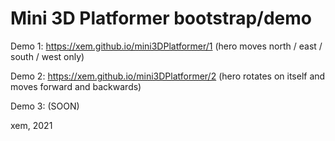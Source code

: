 Mini 3D Platformer bootstrap/demo
===

Demo 1: https://xem.github.io/mini3DPlatformer/1 (hero moves north / east / south / west only)

Demo 2: https://xem.github.io/mini3DPlatformer/2 (hero rotates on itself and moves forward and backwards)

Demo 3: (SOON)

xem, 2021
